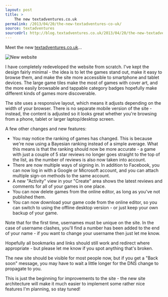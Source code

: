```yaml
---
layout: post
title: >
    The new textadventures.co.uk
permalink: /2013/04/20/the-new-textadventures-co-uk/
source: textadventures
sourceUrl: http://blog.textadventures.co.uk/2013/04/20/the-new-textadventures-co-uk/
---
```

Meet the new <a href="http://textadventures.co.uk">textadventures.co.uk</a>...

<img alt="New website" src="/images/2013/textadventuresblog.files.wordpress.com-2013-04-site1.png" />

I have completely redeveloped the website from scratch. I've kept the design fairly minimal - the idea is to let the games stand out, make it easy to browse them, and make the site more accessible to smartphone and tablet devices. The large game tiles make the most of games with cover art, and the more easily browsable and tappable category badges hopefully make different kinds of games more discoverable.

The site uses a responsive layout, which means it adjusts depending on the width of your browser. There is no separate mobile version of the site - instead, the content is adjusted so it looks great whether you're browsing from a phone, tablet or larger laptop/desktop screen.

A few other changes and new features:
<ul>
	<li>You may notice the ranking of games has changed. This is because we're now using a Bayesian ranking instead of a simple average. What this means is that the ranking should now be more accurate - a game with just a couple of 5 star reviews no longer goes straight to the top of the list, as the number of reviews is also now taken into account.</li>
	<li>There are now multiple ways of signing in. In addition to Facebook, you can now log in with a Google or Microsoft account, and you can attach multiple sign-on methods to the same account.</li>
	<li>A new "Activity" view in your "Create" area shows the latest reviews and comments for all of your games in one place.</li>
	<li>You can now delete games from the online editor, as long as you've not published them.</li>
	<li>You can now download your game code from the online editor, so you can switch to using the offline desktop version - or just keep your own backup of your game.</li>
</ul>
Note that for the first time, usernames must be unique on the site. In the case of username clashes, you'll find a number has been added to the end of your name - if you want to change your username then just let me know.

Hopefully all bookmarks and links should still work and redirect where appropriate - but please let me know if you spot anything that's broken.

The new site should be visible for most people now, but if you get a "Back soon" message, you may have to wait a little longer for the DNS change to propagate to you.

This is just the beginning for improvements to the site - the new site architecture will make it much easier to implement some rather nice features I'm planning, so stay tuned!